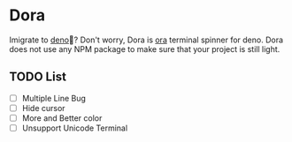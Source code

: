 # Dora

Imigrate to [deno](https://deno.land)🦕? 
Don't worry, Dora is [ora](https://github.com/sindresorhus/ora) terminal spinner for deno.
Dora does not use any NPM package to make sure that your project is still light.


## TODO List
- [ ] Multiple Line Bug
- [ ] Hide cursor
- [ ] More and Better color
- [ ] Unsupport Unicode Terminal
